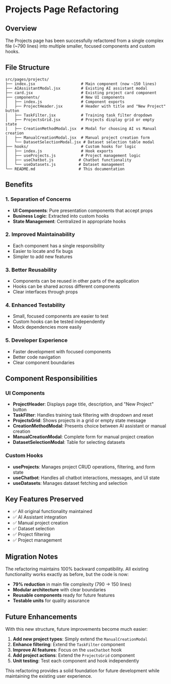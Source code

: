 # Projects Page Refactoring

## Overview
The Projects page has been successfully refactored from a single complex file (~790 lines) into multiple smaller, focused components and custom hooks.

## File Structure

```
src/pages/projects/
├── index.jsx                    # Main component (now ~150 lines)
├── AIAssistantModal.jsx         # Existing AI assistant modal
├── card.jsx                     # Existing project card component
├── components/                  # New UI components
│   ├── index.js                 # Component exports
│   ├── ProjectHeader.jsx        # Header with title and "New Project" button
│   ├── TaskFilter.jsx           # Training task filter dropdown
│   ├── ProjectsGrid.jsx         # Projects display grid or empty state
│   ├── CreationMethodModal.jsx  # Modal for choosing AI vs Manual creation
│   ├── ManualCreationModal.jsx  # Manual project creation form
│   └── DatasetSelectionModal.jsx # Dataset selection table modal
├── hooks/                       # Custom hooks for logic
│   ├── index.js                 # Hook exports
│   ├── useProjects.js           # Project management logic
│   ├── useChatbot.js           # Chatbot functionality
│   └── useDatasets.js          # Dataset management
└── README.md                   # This documentation
```

## Benefits

### 1. **Separation of Concerns**
- **UI Components**: Pure presentation components that accept props
- **Business Logic**: Extracted into custom hooks
- **State Management**: Centralized in appropriate hooks

### 2. **Improved Maintainability**
- Each component has a single responsibility
- Easier to locate and fix bugs
- Simpler to add new features

### 3. **Better Reusability**
- Components can be reused in other parts of the application
- Hooks can be shared across different components
- Clear interfaces through props

### 4. **Enhanced Testability**
- Small, focused components are easier to test
- Custom hooks can be tested independently
- Mock dependencies more easily

### 5. **Developer Experience**
- Faster development with focused components
- Better code navigation
- Clear component boundaries

## Component Responsibilities

### UI Components

- **ProjectHeader**: Displays page title, description, and "New Project" button
- **TaskFilter**: Handles training task filtering with dropdown and reset
- **ProjectsGrid**: Shows projects in a grid or empty state message
- **CreationMethodModal**: Presents choice between AI assistant or manual creation
- **ManualCreationModal**: Complete form for manual project creation
- **DatasetSelectionModal**: Table for selecting datasets

### Custom Hooks

- **useProjects**: Manages project CRUD operations, filtering, and form state
- **useChatbot**: Handles all chatbot interactions, messages, and UI state
- **useDatasets**: Manages dataset fetching and selection

## Key Features Preserved

- ✅ All original functionality maintained
- ✅ AI Assistant integration
- ✅ Manual project creation
- ✅ Dataset selection
- ✅ Project filtering
- ✅ Project management

## Migration Notes

The refactoring maintains 100% backward compatibility. All existing functionality works exactly as before, but the code is now:

- **79% reduction** in main file complexity (790 → 150 lines)
- **Modular architecture** with clear boundaries
- **Reusable components** ready for future features
- **Testable units** for quality assurance

## Future Enhancements

With this new structure, future improvements become much easier:

1. **Add new project types**: Simply extend the `ManualCreationModal`
2. **Enhance filtering**: Extend the `TaskFilter` component
3. **Improve AI features**: Focus on the `useChatbot` hook
4. **Add project actions**: Extend the `ProjectsGrid` component
5. **Unit testing**: Test each component and hook independently

This refactoring provides a solid foundation for future development while maintaining the existing user experience.

